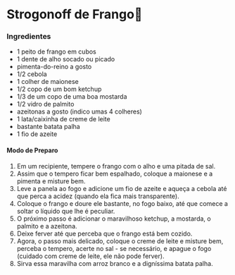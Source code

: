 # Strogonoff de Frango:chicken:

### Ingredientes

- 1 peito de frango em cubos
- 1 dente de alho socado ou picado
- pimenta-do-reino a gosto
- 1/2 cebola
- 1 colher de maionese
- 1/2 copo de um bom ketchup
- 1/3 de um copo de uma boa mostarda
- 1/2 vidro de palmito
- azeitonas a gosto (indico umas 4 colheres)
- 1 lata/caixinha de creme de leite
- bastante batata palha
- 1 fio de azeite

#### Modo de Preparo

1. Em um recipiente, tempere o frango com o alho e uma pitada de sal.
2. Assim que o tempero ficar bem espalhado, coloque a maionese e a pimenta e misture bem.
3. Leve a panela ao fogo e adicione um fio de azeite e aqueça a cebola até que perca a acidez (quando ela fica mais transparente).
4. Coloque o frango e doure ele bastante, no fogo baixo, até que comece a soltar o líquido que lhe é peculiar.
5. O próximo passo é adicionar o maravilhoso ketchup, a mostarda, o palmito e a azeitona.
6. Deixe ferver até que perceba que o frango está bem cozido.
7. Agora, o passo mais delicado, coloque o creme de leite e misture bem, perceba o tempero, acerte no sal - se necessário, e apague o fogo (cuidado com creme de leite, ele não pode ferver).
8. Sirva essa maravilha com arroz branco e a digníssima batata palha.
